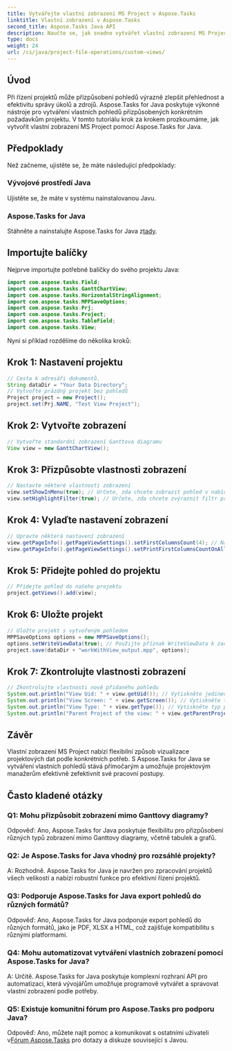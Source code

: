 ```yaml
---
title: Vytvářejte vlastní zobrazení MS Project v Aspose.Tasks
linktitle: Vlastní zobrazení v Aspose.Tasks
second_title: Aspose.Tasks Java API
description: Naučte se, jak snadno vytvářet vlastní zobrazení MS Project pomocí Aspose.Tasks pro Javu. Zvyšte efektivitu řízení projektů pomocí přizpůsobených zobrazení.
type: docs
weight: 24
url: /cs/java/project-file-operations/custom-views/
---
```

## Úvod
Při řízení projektů může přizpůsobení pohledů výrazně zlepšit přehlednost a efektivitu správy úkolů a zdrojů. Aspose.Tasks for Java poskytuje výkonné nástroje pro vytváření vlastních pohledů přizpůsobených konkrétním požadavkům projektu. V tomto tutoriálu krok za krokem prozkoumáme, jak vytvořit vlastní zobrazení MS Project pomocí Aspose.Tasks for Java.
## Předpoklady
Než začneme, ujistěte se, že máte následující předpoklady:
### Vývojové prostředí Java
Ujistěte se, že máte v systému nainstalovanou Javu.
### Aspose.Tasks for Java
 Stáhněte a nainstalujte Aspose.Tasks for Java z[tady](https://releases.aspose.com/tasks/java/).
## Importujte balíčky
Nejprve importujte potřebné balíčky do svého projektu Java:
```java
import com.aspose.tasks.Field;
import com.aspose.tasks.GanttChartView;
import com.aspose.tasks.HorizontalStringAlignment;
import com.aspose.tasks.MPPSaveOptions;
import com.aspose.tasks.Prj;
import com.aspose.tasks.Project;
import com.aspose.tasks.TableField;
import com.aspose.tasks.View;
```
Nyní si příklad rozdělíme do několika kroků:
## Krok 1: Nastavení projektu
```java
// Cesta k adresáři dokumentů.
String dataDir = "Your Data Directory";
// Vytvořte prázdný projekt bez pohledů
Project project = new Project();
project.set(Prj.NAME, "Test View Project");
```
## Krok 2: Vytvořte zobrazení
```java
// Vytvořte standardní zobrazení Ganttova diagramu
View view = new GanttChartView();
```
## Krok 3: Přizpůsobte vlastnosti zobrazení
```java
// Nastavte některé vlastnosti zobrazení
view.setShowInMenu(true); // Určete, zda chcete zobrazit pohled v nabídce
view.setHighlightFilter(true); // Určete, zda chcete zvýraznit filtr pro zobrazení
```
## Krok 4: Vylaďte nastavení zobrazení
```java
// Upravte některá nastavení zobrazení
view.getPageInfo().getPageViewSettings().setFirstColumnsCount(4); // Nastavte počet prvních sloupců, které se mají vytisknout na všech stránkách
view.getPageInfo().getPageViewSettings().setPrintFirstColumnsCountOnAllPages(true); // Určete, zda se má na všech stránkách vytisknout zadaný počet prvních sloupců
```
## Krok 5: Přidejte pohled do projektu
```java
// Přidejte pohled do našeho projektu
project.getViews().add(view);
```
## Krok 6: Uložte projekt
```java
// Uložte projekt s vytvořeným pohledem
MPPSaveOptions options = new MPPSaveOptions();
options.setWriteViewData(true); // Použijte příznak WriteViewData k zachování úprav project.Views
project.save(dataDir + "workWithView_output.mpp", options);
```
## Krok 7: Zkontrolujte vlastnosti zobrazení
```java
// Zkontrolujte vlastnosti nově přidaného pohledu
System.out.println("View Uid: " + view.getUid()); // Vytiskněte jedinečný identifikátor pohledu
System.out.println("View Screen: " + view.getScreen()); // Vytiskněte typ obrazovky pro zobrazení
System.out.println("View Type: " + view.getType()); // Vytiskněte typ pohledu
System.out.println("Parent Project of the view: " + view.getParentProject().get(Prj.NAME)); // Vytiskněte nadřazený projekt pohledu
```
## Závěr
Vlastní zobrazení MS Project nabízí flexibilní způsob vizualizace projektových dat podle konkrétních potřeb. S Aspose.Tasks for Java se vytváření vlastních pohledů stává přímočarým a umožňuje projektovým manažerům efektivně zefektivnit své pracovní postupy.
## Často kladené otázky
### Q1: Mohu přizpůsobit zobrazení mimo Ganttovy diagramy?
Odpověď: Ano, Aspose.Tasks for Java poskytuje flexibilitu pro přizpůsobení různých typů zobrazení mimo Ganttovy diagramy, včetně tabulek a grafů.
### Q2: Je Aspose.Tasks for Java vhodný pro rozsáhlé projekty?
A: Rozhodně. Aspose.Tasks for Java je navržen pro zpracování projektů všech velikostí a nabízí robustní funkce pro efektivní řízení projektů.
### Q3: Podporuje Aspose.Tasks for Java export pohledů do různých formátů?
Odpověď: Ano, Aspose.Tasks for Java podporuje export pohledů do různých formátů, jako je PDF, XLSX a HTML, což zajišťuje kompatibilitu s různými platformami.
### Q4: Mohu automatizovat vytváření vlastních zobrazení pomocí Aspose.Tasks for Java?
A: Určitě. Aspose.Tasks for Java poskytuje komplexní rozhraní API pro automatizaci, která vývojářům umožňuje programově vytvářet a spravovat vlastní zobrazení podle potřeby.
### Q5: Existuje komunitní fórum pro Aspose.Tasks pro podporu Java?
 Odpověď: Ano, můžete najít pomoc a komunikovat s ostatními uživateli v[Fórum Aspose.Tasks](https://forum.aspose.com/c/tasks/15) pro dotazy a diskuze související s Javou.